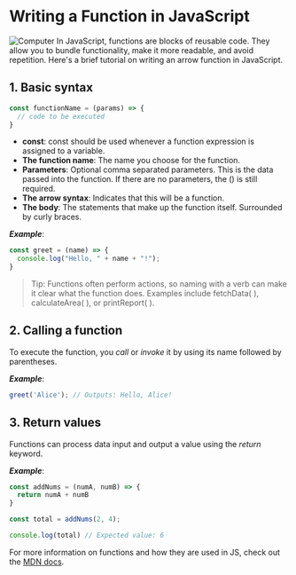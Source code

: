 
# Writing a Function in JavaScript
![Computer](https://media.istockphoto.com/id/1451309507/photo/closeup-of-young-asian-woman-software-developers-using-computer-to-write-code-sitting-at-desk.webp?b=1&s=170667a&w=0&k=20&c=nEH-Salw563oWFvIV3YBDWlFjpql9d5iaSTEm8HWsV4=)
In JavaScript, functions are blocks of reusable code. They allow you to bundle functionality, make it more readable, and avoid repetition. Here's a brief tutorial on writing an arrow function in JavaScript.

## 1. Basic syntax
```javascript
const functionName = (params) => {
  // code to be executed
}
```
* **const**: const should be used whenever a function expression is assigned to a variable.
* **The function name**: The name you choose for the function.
* **Parameters**: Optional comma separated parameters. This is the data passed into the function. If there are no parameters, the () is still required.
* **The arrow syntax**: Indicates that this will be a function.
* **The body**: The statements that make up the function itself. Surrounded by curly braces.

***Example***:
```javascript
const greet = (name) => {
  console.log("Hello, " + name + "!");
}
```
> Tip: Functions often perform actions, so naming with a verb can make it clear what the function does. Examples include fetchData( ), calculateArea( ), or printReport( ). 

## 2. Calling a function

To execute the function, you *call* or *invoke* it by using its name followed by parentheses.

***Example***:
```javascript
greet('Alice'); // Outputs: Hello, Alice!
```
## 3. Return values

Functions can process data input and output a value using the *return* keyword.

***Example***: 
```javascript
const addNums = (numA, numB) => {
  return numA + numB
}

const total = addNums(2, 4);

console.log(total) // Expected value: 6
```
For more information on functions and how they are used in JS, check out the 
[MDN docs]( https://developer.mozilla.org/en-US/docs/Web/JavaScript/Guide/Functions ).